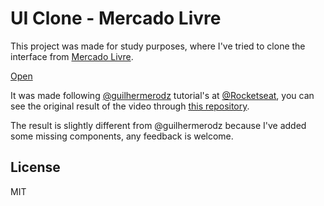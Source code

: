 # UI Clone - Mercado Livre

This project was made for study purposes, where I've tried to clone the interface from [Mercado Livre](https://www.mercadolivre.com.br/).

[Open](https://ml-clone.vercel.app/)

It was made following [@guilhermerodz](https://github.com/guilhermerodz) tutorial's at [@Rocketseat](https://github.com/Rocketseat), you can see the original result of the video through [this repository](https://github.com/rocketseat-content/youtube-clone-mercadolivre).

The result is slightly different from @guilhermerodz because I've added some missing components, any feedback is welcome.

## License

MIT
